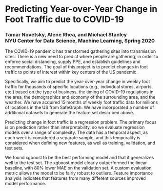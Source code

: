 # Predicting Year-over-Year Change in Foot Traffic due to COVID-19

### Tamar Novetsky, Alene Rhea, and Michael Stanley<br/>NYU Center for Data Science, Machine Learning, Spring 2020

The COVID-19 pandemic has transformed gathering sites into transmission sites. There is a new need to predict where people are gathering, in order to enforce social distancing, supply PPE, and establish guidelines and recommendations. The goal of this project is to predict changes in foot traffic to points of interest within key centers of the US pandemic.  

Specifically, we aim to predict the year-over-year change in weekly foot traffic for thousands of specific locations (e.g., individual stores, airports, etc.) based on the type of business, the timing of COVID-19 regulations in the area, the demographics and economy of the surrounding area, and the weather.  We have acquired 15 months of weekly foot traffic data for millions of locations in the US from SafeGraph.  We have incorporated a number of additional datasets to generate the feature set described above.  

Predicting change in foot traffic is a regression problem.  The primary focus is on prediction rather than interpretability, so we evaluate regression models over a range of complexity.  The data has a temporal aspect, as each week is considered a separate sample, and this temporality is considered when defining new features, as well as training, validation, and test sets.

We found xgboost to be the best performing model and that it generalizes well to the test set.  The xgboost model clearly outperformed the linear baseline, with 80% lower MAE on the validation set. A custom evaluation metric allows the model to be fairly robust to outliers. Feature importance analysis indicates that features from many different sources improved model performance.
